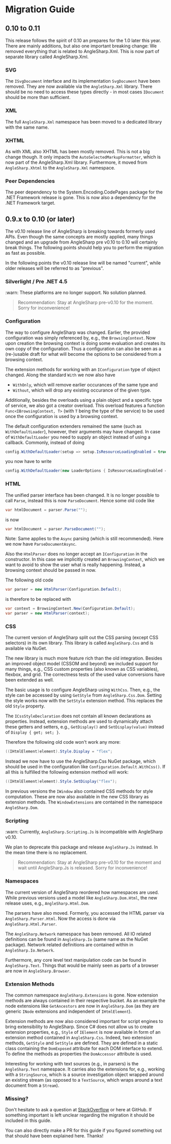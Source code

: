 # Migration Guide

## 0.10 to 0.11

This release follows the spirit of 0.10 an prepares for the 1.0 later this year. There are mainly additions, but also one important breaking change: We removed everything that is related to AngleSharp.Xml. This is now part of separate library called AngleSharp.Xml.

### SVG

The `ISvgDocument` interface and its implementation `SvgDocument` have been removed. They are now available via the `AngleSharp.Xml` library. There should be no need to access these types directly - in most cases `IDocument` should be more than sufficient.

### XML

The full `AngleSharp.Xml` namespace has been moved to a dedicated library with the same name.

### XHTML

As with XML also XHTML has been mostly removed. This is not a big change though. It only impacts the `AutoSelectedMarkupFormatter`, which is now part of the AngleSharp.Xml library. Furthermore, it moved from `AngleSharp.Xhtml` to the `AngleSharp.Xml` namespace.

### Peer Dependencies

The peer dependency to the System.Encoding.CodePages package for the .NET Framework release is gone. This is now also a dependency for the .NET Framework target.

## 0.9.x to 0.10 (or later)

The v0.10 release line of AngleSharp is breaking towards formerly used APIs. Even though the same concepts are mostly applied, many things changed and an upgrade from AngleSharp pre v0.10 to 0.10 will certainly break things. The following points should help you to perform the migration as fast as possible.

In the following points the v0.10 release line will be named "current", while older releases will be referred to as "previous".

### Silverlight / Pre .NET 4.5

:warn: These platforms are no longer support. No solution planned.

> Recommendation: Stay at AngleSharp pre-v0.10 for the moment. Sorry for inconvenience!

### Configuration

The way to configure AngleSharp was changed. Earlier, the provided configuration was simply referenced by, e.g., the `BrowsingContext`. Now upon creation the browsing context is doing some evaluation and creates its own copy of the configuration. Thus a configuration can also be seen as a (re-)usable draft for what will become the options to be considered from a browsing context.

The extension methods for working with an `IConfiguration` type of object changed. Along the standard `With` we now also have

- `WithOnly`, which will remove earlier occurances of the same type and
- `Without`, which will drop any existing occurance of the given type.

Additionally, besides the overloads using a plain object and a specific type of service, we also got a creator overload. This overload features a function `Func<IBrowsingContext, T>` (with `T` being the type of the service) to be used once the configuration is used by a browsing context.

The default configuration extenders remained the same (such as `WithDefaultLoader`), however, their arguments may have changed. In case of `WithDefaultLoader` you need to supply an object instead of using a callback. Commonly, instead of doing

```cs
config.WithDefaultLoader(setup => setup.IsResourceLoadingEnabled = true)
```

you now have to write

```cs
config.WithDefaultLoader(new LoaderOptions { IsResourceLoadingEnabled = true })
```

### HTML

The unified parser interface has been changed. It is no longer possible to call `Parse`, instead this is now `ParseDocument`. Hence some old code like

```cs
var htmlDocument = parser.Parse("");
```

is now

```cs
var htmlDocument = parser.ParseDocument("");
```

Note: Same applies to the `Async` parsing (which is still recommended). Here we now have `ParseDocumentAsync`.

Also the `HtmlParser` does no longer accept an `IConfiguration` in the constructor. In this case we implicitly created an `BrowsingContext`, which we want to avoid to show the user what is really happening. Instead, a browsing context should be passed in now.

The following old code

```cs
var parser = new HtmlParser(Configuration.Default);
```

is therefore to be replaced with

```cs
var context = BrowsingContext.New(Configuration.Default);
var parser = new HtmlParser(context);
```

### CSS

The current version of AngleSharp split out the CSS parsing (except CSS selectors) in its own library. This library is called `AngleSharp.Css` and is available via NuGet.

The new library is much more feature rich than the old integration. Besides an improved object model (CSSOM and beyond) we included support for many things, e.g., CSS custom properties (also known as CSS variables), flexbox, and grid. The correctness tests of the used value conversions have been extended as well.

The basic usage is to configure AngleSharp using `WithCss`. Then, e.g., the style can be accessed by using `GetStyle` from `AngleSharp.Css.Dom`. Setting the style works now with the `SetStyle` extension method. This replaces the old `Style` property.

The `ICssStyleDeclaration` does not contain all known declarations as properties. Instead, extension methods are used to dynamically attach these getters and setters, e.g., `GetDisplay()` and `SetDisplay(value)`  instead of `Display { get; set; }`.

Therefore the following old code won't work any more:

```cs
((IHtmlElement)element).Style.Display = "flex";
```

Instead we now have to use the AngleSharp.Css NuGet package, which should be used in the configuration like `Configuration.Default.WithCss()`. If all this is fulfilled the following extension method will work:

```cs
((IHtmlElement)element).Style.SetDisplay("flex");
```

In previous versions the `IWindow` also contained CSS methods for style computation. These are now also available in the new CSS library as extension methods. The `WindowExtensions` are contained in the namespace `AngleSharp.Dom`.

### Scripting

:warn: Currently, `AngleSharp.Scripting.Js` is incompatible with AngleSharp v0.10.

We plan to deprecate this package and release `AngleSharp.Js` instead. In the mean time there is no replacement.

> Recommendation: Stay at AngleSharp pre-v0.10 for the moment and wait until AngleSharp.Js is released. Sorry for inconvenience!

### Namespaces

The current version of AngleSharp reordered how namespaces are used. While previous versions used a model like `AngleSharp.Dom.Html`, the new release uses, e.g., `AngleSharp.Html.Dom`.

The parsers have also moved. Formerly, you accessed the HTML parser via `AngleSharp.Parser.Html`. Now the access is done via `AngleSharp.Html.Parser`.

The `AngleSharp.Network` namespace has been removed. All IO related definitions can be found in `AngleSharp.Io` (same name as the NuGet package). Network related definitions are contained within in `AngleSharp.Io.Network`.

Furthermore, any core level text manipulation code can be found in `AngleSharp.Text`. Things that would be mainly seen as parts of a browser are now in `AngleSharp.Browser`.

### Extension Methods

The common namespace `AngleSharp.Extensions` is gone. Now extension methods are always contained in their respective bucket. As an example the node extensions like `GetAncestors` are now in `AngleSharp.Dom` (as they are generic `INode` extensions and independent of `IHtmlElement`).

Extension methods are now also considered important for script engines to bring extensibility to AngleSharp. Since C# does not allow us to create extension properties, e.g., `Style` of `IElement` is now available in form of an extension method contained in `AngleSharp.Css`. Indeed, two extension methods, `GetStyle` and `SetStyle` are defined. They are defined in a static class containing the `DomExposed` attribute for each DOM interface to extend. To define the methods as properties the `DomAccessor` attribute is used.

Interesting for working with text sources (e.g., in parsers) is the `AngleSharp.Text` namespace. It carries also the extensions for, e.g., working with a `StringSource`, which is a source investigation object wrapped around an existing stream (as opposed to a `TextSource`, which wraps around a text document from a `Stream`).

### Missing?

Don't hesitate to ask a question at [StackOverflow](https://stackoverflow.com/tags/anglesharp) or here at GitHub. If something important is left unclear regarding the migration it should be included in this guide.

You can also directly make a PR for this guide if you figured something out that should have been explained here. Thanks!
